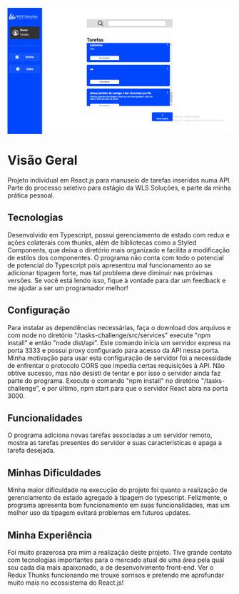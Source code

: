 ![Alt text](src/img/screenshot.png)

# Visão Geral

Projeto individual em React.js para manuseio de tarefas inseridas numa API. Parte do processo seletivo para estágio da WLS Soluções, e parte da minha prática pessoal.

## Tecnologias

Desenvolvido em Typescript, possui gerenciamento de estado com redux e ações colaterais com thunks, além de bibliotecas como a Styled Components, que deixa o diretório mais organizado e facilita a modificação de estilos dos componentes. O programa não conta com todo o potencial de potencial do Typescript pois apresentou mal funcionamento ao se adicionar tipagem forte, mas tal problema deve diminuir nas próximas versões. Se você está lendo isso, fique à vontade para dar um feedback e me ajudar a ser um programador melhor!

## Configuração

Para instalar as dependências necessárias, faça o download dos arquivos e com node no diretório "/tasks-challenge/src/services" execute "npm install" e então "node dist/api". Este comando inicia um servidor express na porta 3333 e possui proxy configurado para acesso da API nessa porta. Minha motivação para usar esta configuração de servidor foi a necessidade de enfrentar o protocolo CORS que impedia certas requisições à API. Não obtive sucesso, mas não desisti de tentar e por isso o servidor ainda faz parte do programa. Execute o comando "npm install" no diretório "/tasks-challenge", e por último, npm start para que o servidor React abra na porta 3000.

## Funcionalidades

O programa adiciona novas tarefas associadas a um servidor remoto, mostra as tarefas presentes do servidor e suas características e apaga a tarefa desejada.

## Minhas Dificuldades

Minha maior dificuldade na execução do projeto foi quanto a realização de gerenciamento de estado agregado à tipagem do typescript. Felizmente, o programa apresenta bom funcionamento em suas funcionalidades, mas um melhor uso da tipagem evitará problemas em futuros updates.

## Minha Experiência

Foi muito prazerosa pra mim a realização deste projeto. Tive grande contato com tecnologias importantes para o mercado atual de uma área pela qual sou cada dia mais apaixonado, a de desenvolvimento front-end. Ver o Redux Thunks funcionando me trouxe sorrisos e pretendo me aprofundar muito mais no ecossistema do React.js!
